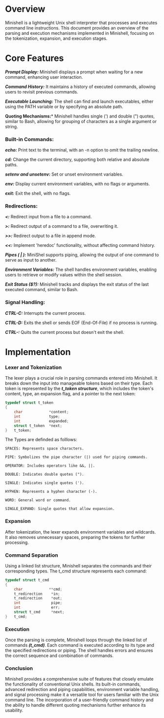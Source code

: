 # Overview

Minishell is a lightweight Unix shell interpreter that processes and executes command line instructions. This document provides an overview of the parsing and execution mechanisms implemented in Minishell, focusing on the tokenization, expansion, and execution stages.


# Core Features

***Prompt Display:*** Minishell displays a prompt when waiting for a new command, enhancing user interaction.

***Command History:*** It maintains a history of executed commands, allowing users to revisit previous commands.

***Executable Launching:*** The shell can find and launch executables, either using the PATH variable or by specifying an absolute path.

**Quoting Mechanisms:*** Minishell handles single (') and double (") quotes, similar to Bash, allowing for grouping of characters as a single argument or string.



### Built-in Commands:

***echo:*** Print text to the terminal, with an -n option to omit the trailing newline.

***cd:*** Change the current directory, supporting both relative and absolute paths.

***setenv and unsetenv:*** Set or unset environment variables.

***env:*** Display current environment variables, with no flags or arguments.

***exit:*** Exit the shell, with no flags.


### Redirections:

***<:*** Redirect input from a file to a command.

***>:*** Redirect output of a command to a file, overwriting it.

***>>:*** Redirect output to a file in append mode.

***<<:*** Implement 'heredoc' functionality, without affecting command history.

***Pipes ( | ):*** MiniShel supports piping, allowing the output of one command to serve as input to another.

***Environment Variables:*** The shell handles environment variables, enabling users to retrieve or modify values within the shell session.

***Exit Status ($?):*** Minishell tracks and displays the exit status of the last executed command, similar to Bash.

### Signal Handling:

***CTRL-C:*** Interrupts the current process.

***CTRL-D:*** Exits the shell or sends EOF (End-Of-File) if no process is running.

***CTRL-\:*** Quits the current process but doesn't exit the shell.

# Implementation

### Lexer and Tokenization

The lexer plays a crucial role in parsing commands entered into Minishell. It breaks down the input into manageable tokens based on their type. Each token is represented by the ***t_token structure***, which includes the token's content, type, an expansion flag, and a pointer to the next token:

```C
typedef struct t_token
{
    char            *content;
    int             type;
    int             expanded;
    struct t_token  *next;
}   t_token;
```
The Types are definded as folllows:
```
SPACES: Represents space characters.

PIPE: Symbolizes the pipe character (|) used for piping commands.

OPERATOR: Includes operators like &&, ||.

DOUBLE: Indicates double quotes (").

SINGLE: Indicates single quotes (').

HYPHEN: Represents a hyphen character (-).

WORD: General word or command.

SINGLE_EXPAND: Single quotes that allow expansion.
```

### Expansion

After tokenization, the lexer expands environment variables and wildcards. It also removes unnecessary spaces, preparing the tokens for further processing.


### Command Separation

Using a linked list structure, Minishell separates the commands and their corresponding types. The t_cmd structure represents each command:
```C
typedef struct t_cmd
{
    char            **cmd;
    t_redirection    *in;
    t_redirection    *out;
    int              pipe;
    int              err;
    struct t_cmd     *next;
}   t_cmd;
```

### Execution

Once the parsing is complete, Minishell loops through the linked list of commands ***(t_cmd)***. Each command is executed according to its type and the specified redirections or piping. The shell handles errors and ensures the correct sequence and combination of commands.


### Conclusion

Minishell provides a comprehensive suite of features that closely emulate the functionality of conventional Unix shells. Its built-in commands, advanced redirection and piping capabilities, environment variable handling, and signal processing make it a versatile tool for users familiar with the Unix command line. The incorporation of a user-friendly command history and the ability to handle different quoting mechanisms further enhance its usability.
